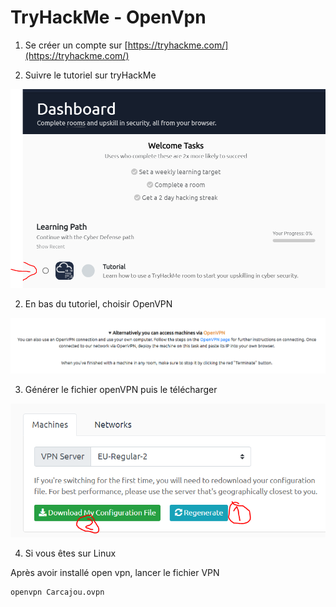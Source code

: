 # TryHackMe - OpenVpn

1)  Se créer un compte sur [https://tryhackme.com/](https://tryhackme.com/)

2) Suivre le tutoriel sur tryHackMe

![tutorial](./assets/try-hack-me/tutorial.PNG)

2) En bas du tutoriel, choisir OpenVPN

![open-vpn](./assets/try-hack-me/open-vpn.PNG)



3) Générer le fichier openVPN puis le télécharger

![openvpn-generate](./assets/try-hack-me/openvpn-generate.PNG)



4) Si vous êtes sur Linux

Après avoir installé open vpn, lancer le fichier VPN

```bash
openvpn Carcajou.ovpn
```

